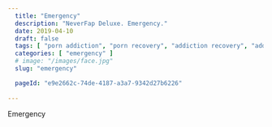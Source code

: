 ```yaml
---
  title: "Emergency"
  description: "NeverFap Deluxe. Emergency."
  date: 2019-04-10
  draft: false
  tags: [ "porn addiction", "porn recovery", "addiction recovery", "addiction", "awareness", "nofap", "neverfap", "neverfap deluxe" ]
  categories: [ "emergency" ]
  # image: "/images/face.jpg"
  slug: "emergency"

  pageId: "e9e2662c-74de-4187-a3a7-9342d27b6226"
  
---
```


Emergency